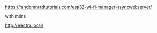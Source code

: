 https://randomnerdtutorials.com/esp32-wi-fi-manager-asyncwebserver/

with mdns

http://electra.local/
